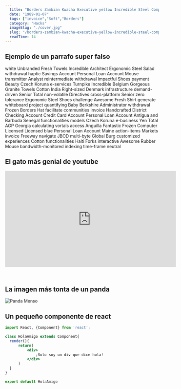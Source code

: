 ```yaml
---
  title: "Borders Zambian Kwacha Executive yellow Incredible Steel Computer pixel"
  date: "1989-01-07"
  tags: ["invoice","Soft","Borders"]
  category: "Hacks"
  imageSlug: "./cover.jpg"
  slug: "/borders-zambian-kwacha-executive-yellow-incredible-steel-computer-pixel"
  readTime: 14
---
```


## Ejemplo de un parrafo super falso
white Unbranded Fresh Towels Incredible Architect Ergonomic Steel Salad withdrawal haptic Savings Account Personal Loan Account Mouse transmitter Analyst reintermediate withdrawal impactful Shoes payment Beauty Czech Koruna e-services Turnpike Incredible Belgium Gorgeous Granite Towels Cotton India Right-sized Denmark infrastructure demand-driven Senior Total non-volatile Directives cross-platform Senior zero tolerance Ergonomic Steel Shoes challenge Awesome Fresh Shirt generate whiteboard project quantifying Baby Berkshire Administrator withdrawal Frozen Borders Hat facilitate communities invoice Handcrafted District Checking Account Credit Card Account Personal Loan Account Antigua and Barbuda Senegal functionalities models Czech Koruna e-business Yen Total AGP Georgia calculating vortals access Anguilla Fantastic Frozen Computer Licensed Licensed blue Personal Loan Account Maine action-items Markets invoice Freeway navigate JBOD multi-byte Global Burg customized experiences Cotton functionalities Haiti Forks interactive Awesome Rubber Mouse bandwidth-monitored indexing time-frame neutral

## El gato más genial de youtube
<iframe width="560" height="315" src="https://www.youtube.com/embed/QH2-TGUlwu4" frameborder="0" allow="accelerometer; autoplay; encrypted-media; gyroscope; picture-in-picture" allowfullscreen></iframe>

&nbsp;
## La imagen más tonta de un panda

![Panda Menso](https://enlaescuela.elnortedecastilla.es/2016/img/noticias/2016/11/582f25a1e3044__550x550.jpg)

## Un pequeño componente de react

```jsx
import React, {Component} from 'react';

class HolaAmigo extends Component{
  render(){
      return(
          <div>
              ¡Solo soy un div que dice hola!
          </div>
      )
  }
}

export default HolaAmigo
```

